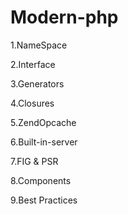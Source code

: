 # Modern-php

1.NameSpace

2.Interface

3.Generators

4.Closures

5.ZendOpcache

6.Built-in-server

7.FIG & PSR

8.Components

9.Best Practices
